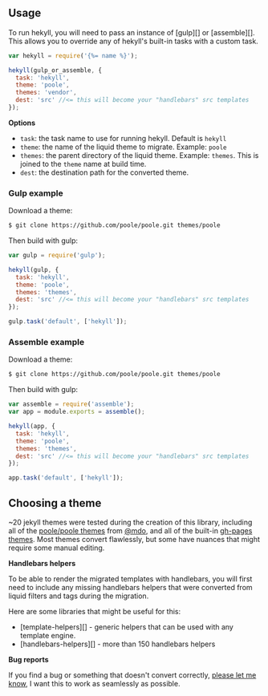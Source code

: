 ## Usage

To run hekyll, you will need to pass an instance of [gulp][] or [assemble][]. This allows you to override any of hekyll's built-in tasks with a custom task.

```js
var hekyll = require('{%= name %}');

hekyll(gulp_or_assemble, {
  task: 'hekyll', 
  theme: 'poole',
  themes: 'vendor',
  dest: 'src' //<= this will become your "handlebars" src templates
});
```

**Options**

- `task`: the task name to use for running hekyll. Default is `hekyll`
- `theme`: the name of the liquid theme to migrate. Example: `poole`
- `themes`: the parent directory of the liquid theme. Example: `themes`. This is joined to the `theme` name at build time. 
- `dest`: the destination path for the converted theme.

### Gulp example

Download a theme:

```sh
$ git clone https://github.com/poole/poole.git themes/poole
```

Then build with gulp:

```js
var gulp = require('gulp');

hekyll(gulp, {
  task: 'hekyll', 
  theme: 'poole',
  themes: 'themes',
  dest: 'src' //<= this will become your "handlebars" src templates
});

gulp.task('default', ['hekyll']);
```

### Assemble example

Download a theme:

```sh
$ git clone https://github.com/poole/poole.git themes/poole
```

Then build with gulp:

```js
var assemble = require('assemble');
var app = module.exports = assemble();

hekyll(app, {
  task: 'hekyll', 
  theme: 'poole',
  themes: 'themes',
  dest: 'src' //<= this will become your "handlebars" src templates
});

app.task('default', ['hekyll']);
```

## Choosing a theme

~20 jekyll themes were tested during the creation of this library, including all of the [poole/poole themes](https://github.com/poole/poole) from [@mdo](https://github.com/mdo), and all of the built-in [gh-pages themes](https://pages.github.com/themes/). Most themes convert flawlessly, but some have nuances that might require some manual editing. 

**Handlebars helpers**

To be able to render the migrated templates with handlebars, you will first need to include any missing handlebars helpers that were converted from liquid filters and tags during the migration. 

Here are some libraries that might be useful for this:

- [template-helpers][] - generic helpers that can be used with any template engine.
- [handlebars-helpers][] - more than 150 handlebars helpers 


**Bug reports**

If you find a bug or something that doesn't convert correctly, [please let me know](../../issues/new), I want this to work as seamlessly as possible.
